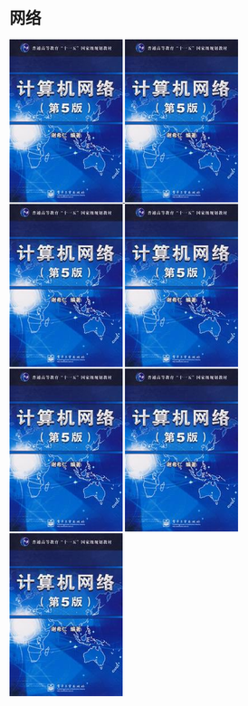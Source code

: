# 网络

<a href="www.baidu.com"> <img src="https://github.com/00000H/Test/blob/master/pics/s3296854.jpg"/> </a>
<a href="www.baidu.com"> <img src="https://github.com/00000H/Test/blob/master/pics/s3296854.jpg"/></a>
<a href="www.baidu.com"> <img src="https://github.com/00000H/Test/blob/master/pics/s3296854.jpg"/></a>
<a href="www.baidu.com"> <img src="https://github.com/00000H/Test/blob/master/pics/s3296854.jpg"/></a>
<a href="www.baidu.com"> <img src="https://github.com/00000H/Test/blob/master/pics/s3296854.jpg"/></a>
<a href="www.baidu.com"> <img src="https://github.com/00000H/Test/blob/master/pics/s3296854.jpg"/></a>
<a href="www.baidu.com"> <img src="https://github.com/00000H/Test/blob/master/pics/s3296854.jpg"/></a>
   
  
